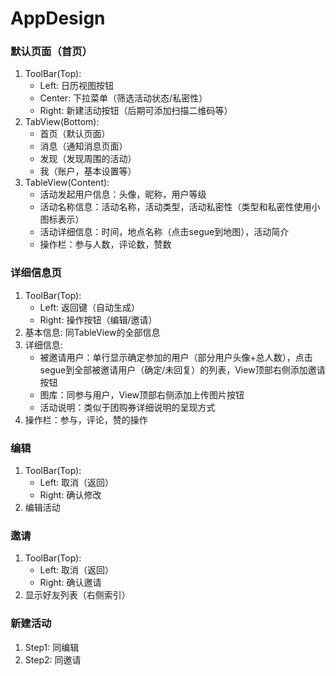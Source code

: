 # AppDesign
### 默认页面（首页）
1. ToolBar(Top):
	* Left: 日历视图按钮
	* Center: 下拉菜单（筛选活动状态/私密性）
	* Right: 新建活动按钮（后期可添加扫描二维码等）
1. TabView(Bottom):
	* 首页（默认页面）
	* 消息（通知消息页面）
	* 发现（发现周围的活动）
	* 我（账户，基本设置等）
1.	TableView(Content):
	* 活动发起用户信息：头像，昵称，用户等级
	* 活动名称信息：活动名称，活动类型，活动私密性（类型和私密性使用小图标表示）
	* 活动详细信息：时间，地点名称（点击segue到地图），活动简介
	* 操作栏：参与人数，评论数，赞数
### 详细信息页
1. ToolBar(Top):
	* Left: 返回键（自动生成）
	* Right: 操作按钮（编辑/邀请）
1. 基本信息: 同TableView的全部信息
1. 详细信息:
	* 被邀请用户：单行显示确定参加的用户（部分用户头像+总人数），点击segue到全部被邀请用户（确定/未回复）的列表，View顶部右侧添加邀请按钮
	* 图库：同参与用户，View顶部右侧添加上传图片按钮
	* 活动说明：类似于团购券详细说明的呈现方式
1. 操作栏：参与，评论，赞的操作
### 编辑
1. ToolBar(Top):
	* Left: 取消（返回）
	* Right: 确认修改
1. 编辑活动
### 邀请
1. ToolBar(Top):
	* Left: 取消（返回）
	* Right: 确认邀请
1. 显示好友列表（右侧索引）
### 新建活动
1. Step1: 同编辑
1. Step2: 同邀请

